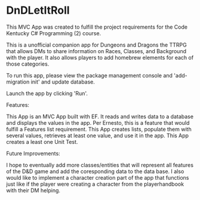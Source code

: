# DnDLetItRoll
This MVC App was created to fulfill the project requirements for the Code Kentucky C# Programming (2) course.

This is a unofficial companion app for Dungeons and Dragons the TTRPG that allows DMs to share information on Races, Classes, and Background with the player. It also allows
    players to add homebrew elements for each of those categories.
    
To run this app, please view the package management console and 'add-migration init' and update database.

Launch the app by clicking 'Run'.

Features:

This App is an MVC App built with EF. It reads and writes data to a database and displays the values in the app. Per Ernesto, this is a feature that would fulfill a Features list requirement.
This App creates lists, populate them with several values, retrieves at least one value, and use it in the app.
This App creates a least one Unit Test.

Future Improvements:

I hope to eventually add more classes/entities that will represent all features of the D&D game and add the coresponding data to the data base. I also would like to implement a character creation part of the app that 
functions just like if the player were creating a character from the playerhandbook with their DM helping.
